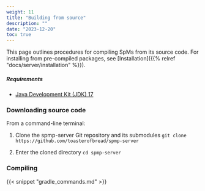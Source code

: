 ```yaml
---
weight: 11
title: "Building from source"
description: ""
date: "2023-12-20"
toc: true
---
```


This page outlines procedures for compiling SpMs from its source code. For installing from pre-compiled packages, see [Installation]({{% relref "docs/server/installation" %}}).

##### Requirements
- [Java Development Kit (JDK) 17](https://www.oracle.com/java/technologies/downloads/#java17)

### Downloading source code

From a command-line terminal:

1. Clone the spmp-server Git repository and its submodules 
`git clone https://github.com/toasterofbread/spmp-server`

2. Enter the cloned directory `cd spmp-server`

### Compiling

{{< snippet "gradle_commands.md" >}}
